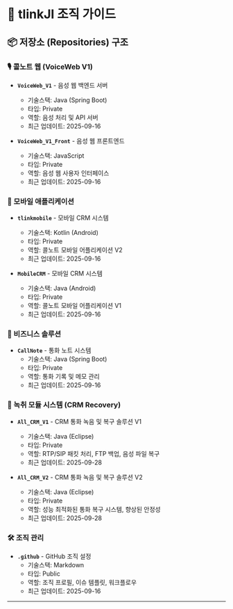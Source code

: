 # 🏢 tlinkJI 조직 가이드

## 📦 저장소 (Repositories) 구조

### 🎙️ 콜노트 웹 (VoiceWeb V1)
- **`VoiceWeb_V1`** - 음성 웹 백엔드 서버
  - 기술스택: Java (Spring Boot)
  - 타입: Private
  - 역할: 음성 처리 및 API 서버
  - 최근 업데이트: 2025-09-16

- **`VoiceWeb_V1_Front`** - 음성 웹 프론트엔드
  - 기술스택: JavaScript
  - 타입: Private
  - 역할: 음성 웹 사용자 인터페이스
  - 최근 업데이트: 2025-09-16

### 📱 모바일 애플리케이션
- **`tlinkmobile`** - 모바일 CRM 시스템
  - 기술스택: Kotlin (Android)
  - 타입: Private
  - 역할: 콜노트 모바일 어플리케이션 V2
  - 최근 업데이트: 2025-09-16
    
- **`MobileCRM`** - 모바일 CRM 시스템
  - 기술스택: Java (Android)
  - 타입: Private
  - 역할: 콜노트 모바일 어플리케이션 V1
  - 최근 업데이트: 2025-09-16

### 💼 비즈니스 솔루션
- **`CallNote`** - 통화 노트 시스템
  - 기술스택: Java (Spring Boot)
  - 타입: Private
  - 역할: 통화 기록 및 메모 관리
  - 최근 업데이트: 2025-09-16

### 🔄 녹취 모듈 시스템 (CRM Recovery)
- **`All_CRM_V1`** - CRM 통화 녹음 및 복구 솔루션 V1
  - 기술스택: Java (Eclipse)
  - 타입: Private
  - 역할: RTP/SIP 패킷 처리, FTP 백업, 음성 파일 복구
  - 최근 업데이트: 2025-09-28

- **`All_CRM_V2`** - CRM 통화 녹음 및 복구 솔루션 V2
  - 기술스택: Java (Eclipse)
  - 타입: Private
  - 역할: 성능 최적화된 통화 복구 시스템, 향상된 안정성
  - 최근 업데이트: 2025-09-28

### 🛠️ 조직 관리
- **`.github`** - GitHub 조직 설정
  - 기술스택: Markdown
  - 타입: Public
  - 역할: 조직 프로필, 이슈 템플릿, 워크플로우
  - 최근 업데이트: 2025-09-16

---

